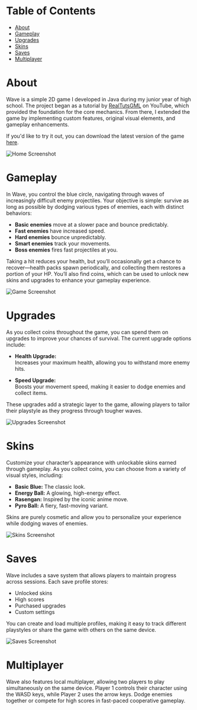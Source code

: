 # Table of Contents
- [About](#about)
- [Gameplay](#gameplay)
- [Upgrades](#upgrades)
- [Skins](#skins)
- [Saves](#saves)
- [Multiplayer](#multiplayer)

# About
Wave is a simple 2D game I developed in Java during my junior year of high school. The project began as a tutorial by <a href="https://youtu.be/1gir2R7G9ws?si=3tcz1yNh1YVnM3s3" target="_blank" rel="noopener noreferrer">RealTutsGML</a> on YouTube, which provided the foundation for the core mechanics. From there, I extended the game by implementing custom features, original visual elements, and gameplay enhancements.

If you'd like to try it out, you can download the latest version of the game <a href="https://github.com/musubi3/Wave/releases" target="_blank" rel="noopener noreferrer">here</a>.

<img class="screenshot" src="https://i.postimg.cc/mDsLj0zh/home.jpg" alt="Home Screenshot">

# Gameplay
In Wave, you control the blue circle, navigating through waves of increasingly difficult enemy projectiles. Your objective is simple: survive as long as possible by dodging various types of enemies, each with distinct behaviors:

- **Basic enemies** move at a slower pace and bounce predictably.
- **Fast enemies** have increased speed.
- **Hard enemies** bounce unpredictably.
- **Smart enemies** track your movements.
- **Boss enemies** fires fast projectiles at you.

Taking a hit reduces your health, but you’ll occasionally get a chance to recover—health packs spawn periodically, and collecting them restores a portion of your HP. You’ll also find coins, which can be used to unlock new skins and upgrades to enhance your gameplay experience.

<img class="screenshot" src="https://i.postimg.cc/RZLXqt78/game.jpg" alt="Game Screenshot">

# Upgrades
As you collect coins throughout the game, you can spend them on upgrades to improve your chances of survival. The current upgrade options include:

- **Health Upgrade:**<br>Increases your maximum health, allowing you to withstand more enemy hits.

- **Speed Upgrade:**<br>Boosts your movement speed, making it easier to dodge enemies and collect items.

These upgrades add a strategic layer to the game, allowing players to tailor their playstyle as they progress through tougher waves.

<img class="screenshot" src="https://i.postimg.cc/Mp7rRNS9/upgrades.jpg" alt="Upgrades Screenshot">

# Skins
Customize your character’s appearance with unlockable skins earned through gameplay. As you collect coins, you can choose from a variety of visual styles, including:

- **Basic Blue:** The classic look.
- **Energy Ball:** A glowing, high-energy effect.
- **Rasengan:** Inspired by the iconic anime move.
- **Pyro Ball:** A fiery, fast-moving variant.

Skins are purely cosmetic and allow you to personalize your experience while dodging waves of enemies.

<img class="screenshot" src="https://i.postimg.cc/8CwKXvsW/skins.jpg" alt="Skins Screenshot">

# Saves
Wave includes a save system that allows players to maintain progress across sessions. Each save profile stores:

- Unlocked skins
- High scores
- Purchased upgrades
- Custom settings

You can create and load multiple profiles, making it easy to track different playstyles or share the game with others on the same device.

<img class="screenshot" src="https://i.postimg.cc/GmjnrHH3/saves.jpg" alt="Saves Screenshot">

# Multiplayer
Wave also features local multiplayer, allowing two players to play simultaneously on the same device. Player 1 controls their character using the WASD keys, while Player 2 uses the arrow keys. Dodge enemies together or compete for high scores in fast-paced cooperative gameplay.